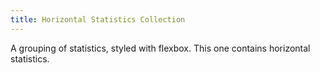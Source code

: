 ```yaml
---
title: Horizontal Statistics Collection
---
```

A grouping of statistics, styled with flexbox. This one contains horizontal statistics.
